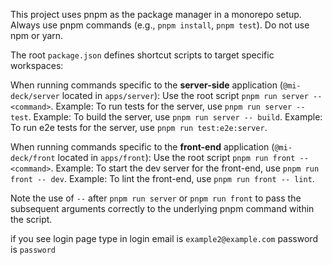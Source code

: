 
This project uses pnpm as the package manager in a monorepo setup.
Always use pnpm commands (e.g., `pnpm install`, `pnpm test`). Do not use npm or yarn.

The root `package.json` defines shortcut scripts to target specific workspaces:

When running commands specific to the **server-side** application (`@mi-deck/server` located in `apps/server`):
Use the root script `pnpm run server -- <command>`.
Example: To run tests for the server, use `pnpm run server -- test`.
Example: To build the server, use `pnpm run server -- build`.
Example: To run e2e tests for the server, use `pnpm run test:e2e:server`.

When running commands specific to the **front-end** application (`@mi-deck/front` located in `apps/front`):
Use the root script `pnpm run front -- <command>`.
Example: To start the dev server for the front-end, use `pnpm run front -- dev`.
Example: To lint the front-end, use `pnpm run front -- lint`.

Note the use of `--` after `pnpm run server` or `pnpm run front` to pass the subsequent arguments correctly to the underlying pnpm command within the script.


if you see login page type in login email is `example2@example.com` password is `password`
